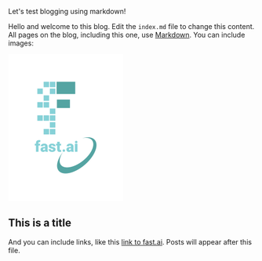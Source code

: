 Let's test blogging using markdown!

Hello and welcome to this blog. Edit the `index.md` file to change this content. All pages on the blog, including this one, use [Markdown](https://guides.github.com/features/mastering-markdown/). You can include images:

![Image of fast.ai logo](images/logo.png)

## This is a title

And you can include links, like this [link to fast.ai](https://www.fast.ai). Posts will appear after this file. 
